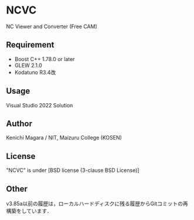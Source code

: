 # NCVC
NC Viewer and Converter (Free CAM)

## Requirement
* Boost C++ 1.78.0 or later
* GLEW 2.1.0
* Kodatuno R3.4改

## Usage
Visual Studio 2022 Solution

## Author
Kenichi Magara / NIT, Maizuru College (KOSEN)

## License
"NCVC" is under [BSD license (3-clause BSD License)]

## Other
v3.85a以前の履歴は，ローカルハードディスクに残る履歴からGitコミットの再構築をしています．
